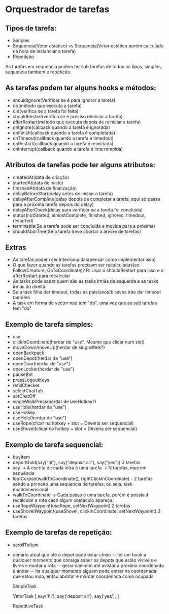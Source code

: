# Orquestrador de tarefas

## Tipos de tarefa:

- Simples
- Sequencia(Vetor estático) vs Sequencia(Vetor estático porém calculado na hora de instanciar a tarefa)
- Repetição

As tarefas em sequencia podem ter sub tarefas de todos os tipos, simples, sequencia tambem e repetição.

## As tarefas podem ter alguns hooks e métodos:

- shouldIgnore(Verificar se é para ignorar a tarefa)
- do(método que executa a tarefa)
- did(verifica se a tarefa foi feita)
- shouldRestart(verifica se é preciso reiniciar a tarefa)
- afterRestart(método que executa depois de reiniciar a tarefa)
- onIgnore(callback quando a tarefa é ignorada)
- onFinish(callback quando a tarefa é completada)
- onTimeout(callback quando a tarefa é timedout)
- onRestart(callback quando a tarefa é reiniciada)
- onInterrupt(callback quando a tarefa é interrompida)

## Atributos de tarefas pode ter alguns atributos:

- createdAt(data de criação)
- startedAt(data de início)
- finishedAt(data de finalização)
- delayBeforeStart(delay antes de iniciar a tarefa)
- delayAfterComplete(delay depois de completar a tarefa, aqui só passa para a próxima tarefa depois do delay)
- delayAfterCheck(delay para verificar se a tarefa foi concluida)
- status(notStarted, almostComplete, finished, ignored, timedout, restarted)
- terminable(Se a tarefa pode ser concluida e movida para a próxima)
- shouldAborTree(Se a tarefa deve abortar a árvore de tarefas)

## Extras

- As tarefas podem ser interrompidas(pensar como implementar isso)
- O que fazer quando as tarefas precisam ser recalculadas(ex: FollowCreature, GoToCoordinate)?
  R: Usar o shouldRestart para isso e o afterRestart para recalcular
- As tasks pode saber quem são as tasks irmãs da esquerda e as tasks irmãs da direita
- Se a task filha der timeout, todas as pais/avos/bisavos irão dar timeout também
- A task em forma de vector nao tem "do", uma vez que as sub tarefas tem "do"

## Exemplo de tarefa simples:

- use
- clickInCoordinate(herdar de "use". Mesmo que clicar num slot)
- moveDown/moveUp(herdar de singleWalk?)
- openBackpack
- openDepot(herdar de "use")
- openDoor(herdar de "use")
- openLocker(herdar de "use")
- pauseBot
- pressLogoutKeys
- refillChecker
- selectChatTab
- setChatOff
- singleWalkPress(herdar de useHotkey?)
- useHole(herdar de "use")
- useHotkey
- useHole(herdar de "use")
- useRope(clicar na hotkey + slot = Deveria ser sequencial)
- useShovel(clicar na hotkey + slot = Deveria ser sequencial)

## Exemplo de tarefa sequencial:

- buyItem
- depoitGold(say("hi"), say("deposit all"), say("yes")) 3 tarefas
- say -> A escrita de cada letra é uma tarefa -> N tarefas, mas em sequência
- lootCorpse(walkToCoordinate(), rightClickInCoordinate) - 2 tarefas sendo a primeiro uma sequencia de tarefas, ou seja, task multidimensional
- walkToCoordinate -> Cada passo é uma tarefa, porém é possível recalcular a rota caso algum obstáculo apareça.
- useRopeWaypoint(useRope, setNextWaypoint) 2 tarefas
- useShovelWaypoint(useShovel, clickInCoordinate, setNextWaypoint) 3 tarefas

## Exemplo de tarefas de repetição:

- scrollToItem

- cenário atual que até o depot pode estar cheio
  -- ter um hook a qualquer momento que consiga saber os depots que estão visiveis e livres e mudar a rota
  -- gerar caminho até avistar a proxima coordenada e andar
  -- ha qualquer momento alguem pode entrar na coordenada que estou indo, entao abortar e marcar coordenada como ocupada

  SimpleTask

  VetorTask [
  say('hi'),
  say('deposit all'),
  say('yes'),
  ]

  RepetitiveTask
